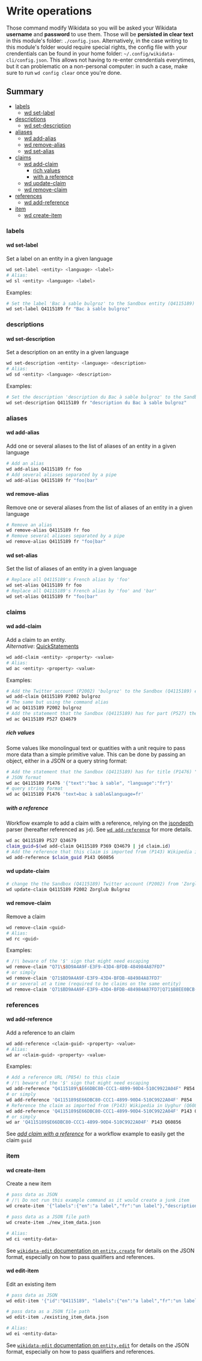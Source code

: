 # Write operations

Those command modify Wikidata so you will be asked your Wikidata **username** and **password** to use them. Those will be **persisted in clear text** in this module's folder: `./config.json`. Alternatively, in the case writing to this module's folder would require special rights, the config file with your crendentials can be found in your home folder: `~/.config/wikidata-cli/config.json`. This allows not having to re-enter crendentials everytimes, but it can problematic on a non-personal computer: in such a case, make sure to run `wd config clear` once you're done.

## Summary

<!-- START doctoc generated TOC please keep comment here to allow auto update -->
<!-- DON'T EDIT THIS SECTION, INSTEAD RE-RUN doctoc TO UPDATE -->


- [labels](#labels)
  - [wd set-label](#wd-set-label)
- [descriptions](#descriptions)
  - [wd set-description](#wd-set-description)
- [aliases](#aliases)
  - [wd add-alias](#wd-add-alias)
  - [wd remove-alias](#wd-remove-alias)
  - [wd set-alias](#wd-set-alias)
- [claims](#claims)
  - [wd add-claim](#wd-add-claim)
    - [rich values](#rich-values)
    - [with a reference](#with-a-reference)
  - [wd update-claim](#wd-update-claim)
  - [wd remove-claim](#wd-remove-claim)
- [references](#references)
  - [wd add-reference](#wd-add-reference)
- [item](#item)
  - [wd create-item](#wd-create-item)

<!-- END doctoc generated TOC please keep comment here to allow auto update -->

### labels
#### wd set-label

Set a label on an entity in a given language
```sh
wd set-label <entity> <language> <label>
# Alias:
wd sl <entity> <language> <label>
```
Examples:
```sh
# Set the label 'Bac à sable bulgroz' to the Sandbox entity (Q4115189) in French
wd set-label Q4115189 fr "Bac à sable bulgroz"
```

### descriptions
#### wd set-description

Set a description on an entity in a given language
```sh
wd set-description <entity> <language> <description>
# Alias:
wd sd <entity> <language> <description>
```
Examples:
```sh
# Set the description 'description du Bac à sable bulgroz' to the Sandbox entity (Q4115189) in French
wd set-description Q4115189 fr "description du Bac à sable bulgroz"
```

### aliases
#### wd add-alias
Add one or several aliases to the list of aliases of an entity in a given language
```sh
# Add an alias
wd add-alias Q4115189 fr foo
# Add several aliases separated by a pipe
wd add-alias Q4115189 fr "foo|bar"
```

#### wd remove-alias
Remove one or several aliases from the list of aliases of an entity in a given language
```sh
# Remove an alias
wd remove-alias Q4115189 fr foo
# Remove several aliases separated by a pipe
wd remove-alias Q4115189 fr "foo|bar"
```

#### wd set-alias
Set the list of aliases of an entity in a given language
```sh
# Replace all Q4115189's French alias by 'foo'
wd set-alias Q4115189 fr foo
# Replace all Q4115189's French alias by 'foo' and 'bar'
wd set-alias Q4115189 fr "foo|bar"
```

### claims
#### wd add-claim

Add a claim to an entity.<br>
*Alternative*: [QuickStatements](https://tools.wmflabs.org/wikidata-todo/quick_statements.php)

```sh
wd add-claim <entity> <property> <value>
# Alias:
wd ac <entity> <property> <value>
```

Examples:
```sh
# Add the Twitter account (P2002) 'bulgroz' to the Sandbox (Q4115189) entity
wd add-claim Q4115189 P2002 bulgroz
# The same but using the command alias
wd ac Q4115189 P2002 bulgroz
# Add the statement that the Sandbox (Q4115189) has for part (P527) the sand (Q34679)
wd ac Q4115189 P527 Q34679
```

##### rich values
Some values like monolingual text or quatities with a unit require to pass more data than a simple primitive value. This can be done by passing an object, either in a JSON or a query string format:
```sh
# Add the statement that the Sandbox (Q4115189) has for title (P1476) "bac à sable" in French
# JSON format
wd ac Q4115189 P1476 '{"text":"bac à sable", "language":"fr"}'
# query string format
wd ac Q4115189 P1476 'text=bac à sable&language=fr'
```

##### with a reference
Workflow example to add a claim with a reference, relying on the [jsondepth](https://github.com/maxlath/jsondepth) parser (hereafter referenced as `jd`). See [`wd add-reference`](#wd-add-reference) for more details.
``` sh
wd ac Q4115189 P527 Q34679
claim_guid=$(wd add-claim Q4115189 P369 Q34679 | jd claim.id)
# Add the reference that this claim is imported from (P143) Wikipedia in Uyghur (Q60856)
wd add-reference $claim_guid P143 Q60856
```

#### wd update-claim
```sh
# change the the Sandbox (Q4115189) Twitter account (P2002) from 'Zorglub' to 'Bulgroz'
wd update-claim Q4115189 P2002 Zorglub Bulgroz
```

#### wd remove-claim
Remove a claim
```sh
wd remove-claim <guid>
# Alias:
wd rc <guid>
```

Examples:
```sh
# /!\ beware of the '$' sign that might need escaping
wd remove-claim "Q71\$BD9A4A9F-E3F9-43D4-BFDB-484984A87FD7"
# or simply
wd remove-claim 'Q71$BD9A4A9F-E3F9-43D4-BFDB-484984A87FD7'
# or several at a time (required to be claims on the same entity)
wd remove-claim 'Q71$BD9A4A9F-E3F9-43D4-BFDB-484984A87FD7|Q71$B8EE0BCB-A0D9-4821-A8B4-FB9E9D2B1251|Q71$2FCCF7DD-32BD-496C-890D-FEAD8181EEED'
```

### references
#### wd add-reference

Add a reference to an claim
```sh
wd add-reference <claim-guid> <property> <value>
# Alias:
wd ar <claim-guid> <property> <value>
```

Examples:
```sh
# Add a reference URL (P854) to this claim
# /!\ beware of the '$' sign that might need escaping
wd add-reference "Q4115189\$E66DBC80-CCC1-4899-90D4-510C9922A04F" P854 'https://example.org/rise-and-box-of-the-holy-sand-box'
# or simply
wd add-reference 'Q4115189$E66DBC80-CCC1-4899-90D4-510C9922A04F' P854 'https://example.org/rise-and-box-of-the-holy-sand-box'
# Reference the claim as imported from (P143) Wikipedia in Uyghur (Q60856)
wd add-reference 'Q4115189$E66DBC80-CCC1-4899-90D4-510C9922A04F' P143 Q60856
# or simply
wd ar 'Q4115189$E66DBC80-CCC1-4899-90D4-510C9922A04F' P143 Q60856
```

See [*add claim with a reference*](https://github.com/maxlath/wikidata-cli/blob/master/docs/write_operations.md#with-a-reference) for a workflow example to easily get the claim `guid`

### item
#### wd create-item

Create a new item

```sh
# pass data as JSON
# /!\ Do not run this example command as it would create a junk item
wd create-item '{"labels":{"en":"a label","fr":"un label"},"descriptions":{"en":"some description","fr":"une description"},"claims":{"P1775":["Q3576110","Q12206942"],"P2002":"bulgroz"}}'

# pass data as a JSON file path
wd create-item ./new_item_data.json

# Alias:
wd ci <entity-data>
```

See [`wikidata-edit` documentation on `entity.create`](https://github.com/maxlath/wikidata-edit/blob/master/docs/how_to.md#create-entity) for details on the JSON format, especially on how to pass qualifiers and references.

#### wd edit-item

Edit an existing item

```sh
# pass data as JSON
wd edit-item '{"id":"Q4115189", "labels":{"en":"a label","fr":"un label"},"descriptions":{"en":"some description","fr":"une description"},"claims":{"P1775":["Q3576110","Q12206942"],"P2002":"bulgroz"}}'

# pass data as a JSON file path
wd edit-item ./existing_item_data.json

# Alias:
wd ei <entity-data>
```

See [`wikidata-edit` documentation on `entity.edit`](https://github.com/maxlath/wikidata-edit/blob/master/docs/how_to.md#edit-entity) for details on the JSON format, especially on how to pass qualifiers and references.

